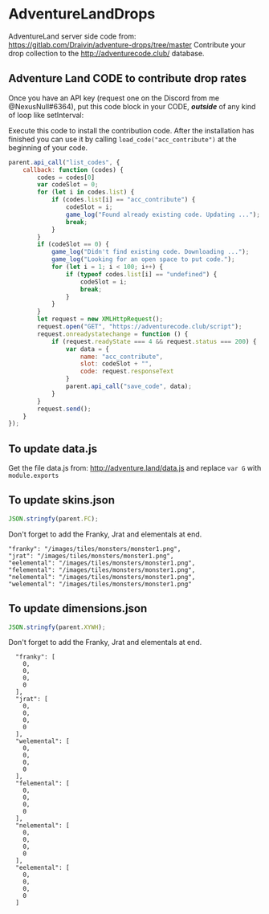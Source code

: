 # AdventureLandDrops
AdventureLand server side code from: https://gitlab.com/Draivin/adventure-drops/tree/master
Contribute your drop collection to the http://adventurecode.club/ database.

## Adventure Land CODE to contribute drop rates
Once you have an API key (request one on the Discord from me @NexusNull#6364), put this code block in your CODE, _**outside**_ of any kind of loop like setInterval:

Execute this code to install the contribution code.
After the installation has finished you can use it by calling `load_code("acc_contribute")` at the beginning of your code.
```javascript
parent.api_call("list_codes", {
    callback: function (codes) {
        codes = codes[0]
        var codeSlot = 0;
        for (let i in codes.list) {
            if (codes.list[i] == "acc_contribute") {
                codeSlot = i;
                game_log("Found already existing code. Updating ...");
                break;
            }
        }
        if (codeSlot == 0) {
            game_log("Didn't find existing code. Downloading ...");
            game_log("Looking for an open space to put code.");
            for (let i = 1; i < 100; i++) {
                if (typeof codes.list[i] == "undefined") {
                    codeSlot = i;
                    break;
                }
            }
        }
        let request = new XMLHttpRequest();
        request.open("GET", "https://adventurecode.club/script");
        request.onreadystatechange = function () {
            if (request.readyState === 4 && request.status === 200) {
                var data = {
                    name: "acc_contribute",
                    slot: codeSlot + "",
                    code: request.responseText
                }
                parent.api_call("save_code", data);
            }
        }
        request.send();
    }
});
```



## To update data.js
Get the file data.js from: http://adventure.land/data.js and replace `var G` with `module.exports`

## To update skins.json
```javascript
JSON.stringfy(parent.FC);
```
Don't forget to add the Franky, Jrat and elementals at end.
```
"franky": "/images/tiles/monsters/monster1.png",
"jrat": "/images/tiles/monsters/monster1.png",
"eelemental": "/images/tiles/monsters/monster1.png",
"felemental": "/images/tiles/monsters/monster1.png",
"nelemental": "/images/tiles/monsters/monster1.png",
"welemental": "/images/tiles/monsters/monster1.png"
```

## To update dimensions.json
```javascript
JSON.stringfy(parent.XYWH);
```
Don't forget to add the Franky, Jrat and elementals at end.
```
  "franky": [
    0,
    0,
    0,
    0
  ],
  "jrat": [
    0,
    0,
    0,
    0
  ],
  "welemental": [
    0,
    0,
    0,
    0
  ],
  "felemental": [
    0,
    0,
    0,
    0
  ],
  "nelemental": [
    0,
    0,
    0,
    0
  ],
  "eelemental": [
    0,
    0,
    0,
    0
  ]
```